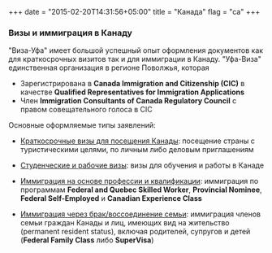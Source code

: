 +++
date = "2015-02-20T14:31:56+05:00"
title = "Канада"
flag = "ca"
+++

### Визы и иммиграция в Канаду

"Виза-Уфа" имеет большой успешный опыт оформления документов как для краткосрочных визитов так и для иммиграции в Канаду. "Уфа-Виза" единственная организация в регионе Поволжья, которая

* Зарегистрирована в **Canada Immigration and Citizenship (CIC)** в качестве **Qualified Representatives for Immigration Applications**
* Член **Immigration Consultants of Canada Regulatory Council** с правом совещательного голоса в CIC

Основные оформляемые типы заявлений:

* [Краткосрочные визы для посещения Канады](/canada/visit): посещение страны с туристическими целями, по личным либо деловым приглашениям

* [Студенческие и рабочие визы](/canada/work-or-study): визы для обучения и работы в Канаде

* [Иммиграция на основе профессии и квалификации](/canada/immigration): иммиграция по программам **Federal and Quebec Skilled Worker**, **Provincial Nominee**, **Federal Self-Employed** и **Canadian Experience Class**

* [Иммиграция через брак/воссоединение семьи](/canada/family): иммиграция членов семьи граждан Канады и лиц, имеющих вид на жительство (permanent resident status), включая родителей, супругов и детей (**Federal Family Class** либо **SuperVisa**)
